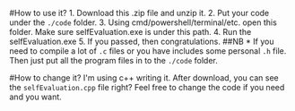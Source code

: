 #How to use it?
    1. Download this .zip file and unzip it.
    2. Put your code under the `./code` folder.
    3. Using cmd/powershell/terminal/etc. open this folder. Make sure selfEvaluation.exe is under this path.
    4. Run the selfEvaluation.exe
    5. If you passed, then congratulations.
##NB
    * If you need to compile a lot of `.c` files or you have includes some personal `.h` file. Then just put all the program files in to the `./code` folder.

#How to change it?
    I'm using c++ writing it. After download, you can see the `selfEvaluation.cpp` file right? Feel free to change the code if you need and you want.
